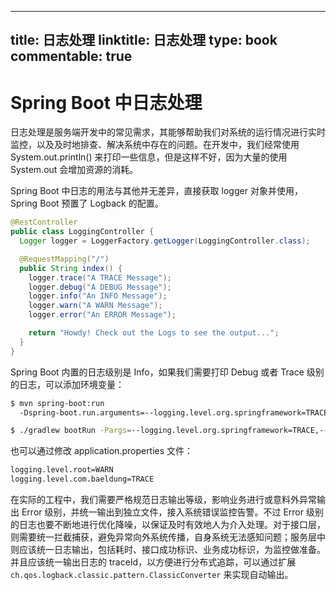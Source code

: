 
---
title: 日志处理
linktitle: 日志处理
type: book
commentable: true
---

# Spring Boot 中日志处理

日志处理是服务端开发中的常见需求，其能够帮助我们对系统的运行情况进行实时监控，以及及时地排查、解决系统中存在的问题。在开发中，我们经常使用 System.out.println() 来打印一些信息，但是这样不好，因为大量的使用 System.out 会增加资源的消耗。

Spring Boot 中日志的用法与其他并无差异，直接获取 logger 对象并使用，Spring Boot 预置了 Logback 的配置。

```java
@RestController
public class LoggingController {
  Logger logger = LoggerFactory.getLogger(LoggingController.class);

  @RequestMapping("/")
  public String index() {
    logger.trace("A TRACE Message");
    logger.debug("A DEBUG Message");
    logger.info("An INFO Message");
    logger.warn("A WARN Message");
    logger.error("An ERROR Message");

    return "Howdy! Check out the Logs to see the output...";
  }
}
```

Spring Boot 内置的日志级别是 Info，如果我们需要打印 Debug 或者 Trace 级别的日志，可以添加环境变量：

```sh
$ mvn spring-boot:run
  -Dspring-boot.run.arguments=--logging.level.org.springframework=TRACE,--logging.level.com.baeldung=TRACE

$ ./gradlew bootRun -Pargs=--logging.level.org.springframework=TRACE,--logging.level.com.baeldung=TRACE
```

也可以通过修改 application.properties 文件：

```sh
logging.level.root=WARN
logging.level.com.baeldung=TRACE
```

在实际的工程中，我们需要严格规范日志输出等级，影响业务进行或意料外异常输出 Error 级别，并统一输出到独立文件，接入系统错误监控告警。不过 Error 级别的日志也要不断地进行优化降噪，以保证及时有效地人为介入处理。对于接口层，则需要统一拦截捕获，避免异常向外系统传播，自身系统无法感知问题；服务层中则应该统一日志输出，包括耗时、接口成功标识、业务成功标识，为监控做准备。并且应该统一输出日志的 traceId，以方便进行分布式追踪，可以通过扩展 `ch.qos.logback.classic.pattern.ClassicConverter` 来实现自动输出。

    